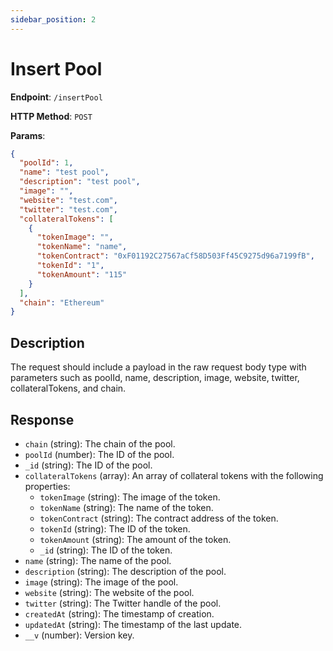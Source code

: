 ```yaml
---
sidebar_position: 2
---
```


# Insert Pool

**Endpoint**: `/insertPool`

**HTTP Method**: `POST`

**Params**: 
``` json
{
  "poolId": 1,
  "name": "test pool",
  "description": "test pool",
  "image": "",
  "website": "test.com",
  "twitter": "test.com",
  "collateralTokens": [
    {
      "tokenImage": "",
      "tokenName": "name",
      "tokenContract": "0xF01192C27567aCf58D503Ff45C9275d96a7199fB",
      "tokenId": "1",
      "tokenAmount": "115"
    }
  ],
  "chain": "Ethereum"
}
```

## Description

The request should include a payload in the raw request body type with parameters such as poolId, name, description, image, website, twitter, collateralTokens, and chain.

## Response

- `chain` (string): The chain of the pool.
- `poolId` (number): The ID of the pool.
- `_id` (string): The ID of the pool.
- `collateralTokens` (array): An array of collateral tokens with the following properties:
  - `tokenImage` (string): The image of the token.
  - `tokenName` (string): The name of the token.
  - `tokenContract` (string): The contract address of the token.
  - `tokenId` (string): The ID of the token.
  - `tokenAmount` (string): The amount of the token.
  - `_id` (string): The ID of the token.
- `name` (string): The name of the pool.
- `description` (string): The description of the pool.
- `image` (string): The image of the pool.
- `website` (string): The website of the pool.
- `twitter` (string): The Twitter handle of the pool.
- `createdAt` (string): The timestamp of creation.
- `updatedAt` (string): The timestamp of the last update.
- `__v` (number): Version key.
